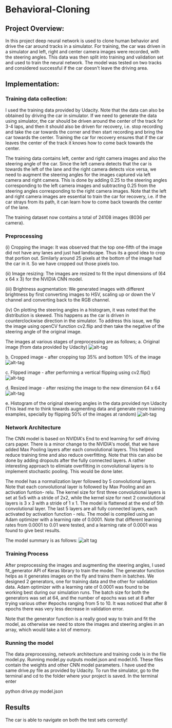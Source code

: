 # Behavioral-Cloning

## Project Overview:
In this project deep neural network is used to clone human behavior and drive the car around tracks in a simulator. For training, the car was driven in a simulator and left, right and center camera images were recorded, with the steering angles. This data was then split into training and validation set and used to train the neural network. The model was tested on two tracks and considered successful if the car doesn't leave the driving area.

## Implementation:

### Training data collection: 

I used the training data provided by Udacity. Note that the data can also be obtained by driving the car in simulator. If we need to generate the data using simulator, the car should be driven around the center of the track for 3-4 laps, and then it should also be driven for recovery, i.e. stop recording and take the car towards the corner and then start recording and bring the car towards the center. Training the car for recovery ensures that if the car leaves the center of the track it knows how to come back towards the center.

The training data contains left, center and right camera images and also the steering angle of the car. Since the left camera detects that the car is towards the left of the lane and the right camera detects vice versa, we need to augment the steering angles for the images captured via left camera and right camera. This is done by adding 0.25 to the steering angles corresponding to the left camera images and subtracting 0.25 from the steering angles corresponding to the right camera images. Note that the left and right camera images are essential to train the car for recovery, i.e. if the car strays from its path, it can learn how to come back towards the center of the lane.

The training dataset now contains a total of 24108 images (8036 per camera).

### Preprocessing

(i) Cropping the image: It was observed that the top one-fifth of the image did not have any lanes and just had landscape. Thus its a good idea to crop that portion out. Similarly around 25 pixels at the bottom of the image had the car in it. So we have cropped out those pixels too.

(ii) Image resizing: The images are resized to fit the input dimensions of (64 x 64 x 3) for the NVIDIA CNN model.

(iii) Brightness augmentation: We generated images with different brightness by first converting images to HSV, scaling up or down the V channel and converting back to the RGB channel.

(iv) On plotting the steering angles in a histogram, it was noted that the distribution is skewed. This happens as the car is driven in counterclockwise direction in the simulator. To address this issue, we flip the image using openCV function cv2.flip and then take the negative of the steering angle of the original image.

The images at various stages of preprocessing are as follows;
a. Original image (from data provided by Udacity)
![alt-tag](https://github.com/abhio9vt/Behavioral-Cloning/blob/master/original_img.png)

b. Cropped image - after cropping top 35% and bottom 10% of the image
![alt-tag](https://github.com/abhio9vt/Behavioral-Cloning/blob/master/cropped_image.png)

c. Flipped image - after performing a vertical flipping using cv2.flip()
![alt-tag](https://github.com/abhio9vt/Behavioral-Cloning/blob/master/flipped_image.png)

d. Resized image - after resizing the image to the new dimension 64 x 64
![alt-tag](https://github.com/abhio9vt/Behavioral-Cloning/blob/master/resized_img.png)

e. Histogram of the original steering angles in the data provided nyn Udacity (This lead me to think towards augmenting data and generate more training examples, specially by flipping 50% of the images at random)
![alt-tag](https://github.com/abhio9vt/Behavioral-Cloning/blob/master/steering_histogram.png)

### Network Architecture

The CNN model is based on NVIDIA's End to end learning for self driving cars paper. There is a minor change to the NVIDIA's model, that we have added Max Pooling layers after each convolutional layers. This helped reduce training time and also reduce overfitting. Note that this can also be done by adding dropouts after the fully connected layers. A rather interesting approach to elimiate overfitting in convolutional layers is to implement stochastic pooling. This would be done later.

The model has a normalization layer followed by 5 convolutional layers. Note that each convolutional layer is followed by Max Pooling and an activation funtion- relu. The kernel size for first three convolutional layers is set at 5x5 with a stride of 2x2, while the kernel size for next 2 convolutional layers is 3 x 3 with a stride of 1 x 1. The model is flattened at the end of 5th convolutional layer. The last 5 layers are all fully connected layers, each activated by activation function - relu. The model is compiled using an Adam optimizer with a learning rate of 0.0001. Note that different learning rates from 0.0001 to 0.01 were tested, and a learning rate of 0.0001 was found to give best results.

The model summary is as follows:
![alt tag](https://github.com/abhio9vt/Behavioral-Cloning/blob/master/model_summary.png)

### Training Process
After preprocessing the images and augmenting the steering angles, I used fit_generator API of Keras library to train the model. The generator function helps as it generates images on the fly and trains them in batches. We designed 2 generators, one for training data and the other for validation data. Adam optimizer with a learning rate of 0.0001 was found to be working best during our simulation runs. The batch size for both the generators was set at 64, and the number of epochs was 
set at 8 after trying various other #epochs ranging from 5 to 10. It was noticed that after 8 epochs there was very less decrease in validation error.

Note that the generator function is a really good way to train and fit the model, as otherwise we need to store the images and steering angles in an array, which would take a lot of memory.


### Running the model
The data preprocessing, network architecture and training code is in the file model.py. Running model.py outputs model.json and model.h5. These files contain the weights and other CNN model parameters. I have used the same drive.py file as provided by Udacity.
To run the simulator, go to the terminal and cd to the folder where your project is saved. In the terminal enter

python drive.py model.json

## Results
The car is able to navigate on both the test sets correctly!
